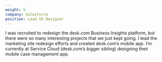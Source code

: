 ```yaml
---
weight: 5
company: Salesforce
position: Lead UX Designer
---
```

I was recruited to redesign the desk.com Business Insights platform, but there were so many interesting projects that we just kept going. I lead the marketing site redesign efforts and created desk.com’s mobile app. I’m currently at Service Cloud (desk.com’s bigger sibling) designing their mobile case management app.
